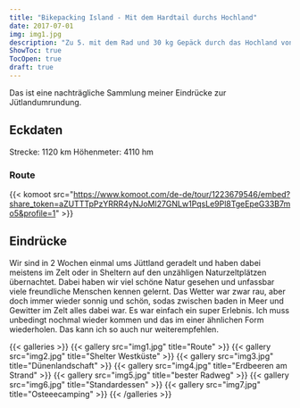 ```yaml
---
title: "Bikepacking Island - Mit dem Hardtail durchs Hochland"
date: 2017-07-01
img: img1.jpg
description: "Zu 5. mit dem Rad und 30 kg Gepäck durch das Hochland von Island"
ShowToc: true
TocOpen: true
draft: true
---
```

Das ist eine nachträgliche Sammlung meiner Eindrücke zur Jütlandumrundung.

## Eckdaten
Strecke: 1120 km
Höhenmeter: 4110 hm

### Route
{{< komoot src="https://www.komoot.com/de-de/tour/1223679546/embed?share_token=aZUTTTpPzYRRR4yNJoMl27GNLw1PqsLe9Pl8TgeEpeG33B7mo5&profile=1" >}}

## Eindrücke
Wir sind in 2 Wochen einmal ums Jüttland geradelt und haben dabei meistens im Zelt oder in Sheltern auf den unzähligen Naturzeltplätzen übernachtet. Dabei haben wir viel schöne Natur gesehen und unfassbar viele freundliche Menschen kennen gelernt. Das Wetter war zwar rau, aber doch immer wieder sonnig und schön, sodas zwischen baden in Meer und Gewitter im Zelt alles dabei war.
Es war einfach ein super Erlebnis. Ich muss unbedingt nochmal wieder kommen und das im einer ähnlichen Form wiederholen. Das kann ich so auch nur weiterempfehlen.


{{< galleries >}}
{{< gallery src="img1.jpg" title="Route" >}}
{{< gallery src="img2.jpg" title="Shelter Westküste" >}}
{{< gallery src="img3.jpg" title="Dünenlandschaft" >}}
{{< gallery src="img4.jpg" title="Erdbeeren am Strand" >}}
{{< gallery src="img5.jpg" title="bester Radweg" >}}
{{< gallery src="img6.jpg" title="Standardessen" >}}
{{< gallery src="img7.jpg" title="Osteeecamping" >}}
{{< /galleries >}}




